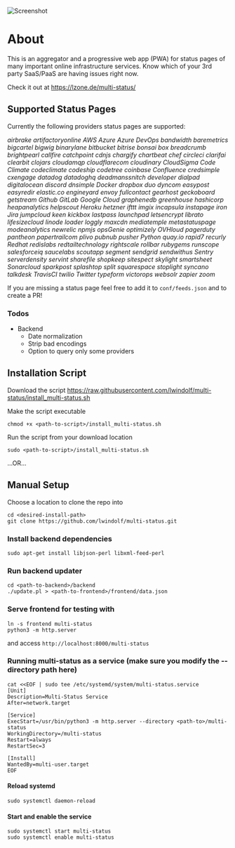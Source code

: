 ![Screenshot](screenshot.png)

# About

This is an aggregator and a progressive web app (PWA) for status pages of many important online infrastructure services. Know which of your 3rd party SaaS/PaaS are having issues right now.

Check it out at https://lzone.de/multi-status/

## Supported Status Pages

Currently the following providers status pages are supported:

*airbrake artifactoryonline AWS Azure Azure DevOps bandwidth baremetrics bigcartel bigwig binarylane bitbucket bitrise bonsai box breadcrumb brightpearl callfire catchpoint cdnjs chargify chartbeat chef circleci clarifai clearbit clojars cloudamqp cloudflarecom cloudinary CloudSigma Code Climate codeclimate codeship codetree coinbase Confluence credsimple cxengage datadog datadoghq deadmanssnitch developer dialpad digitalocean discord dnsimple Docker dropbox duo dyncom easypost easyredir elastic.co engineyard envoy fullcontact gearhost geckoboard getstream Github GitLab Google Cloud graphenedb greenhouse hashicorp heapanalytics helpscout Heroku hetzner ifttt imgix incapsula instapage iron Jira jumpcloud keen kickbox lastpass launchpad letsencrypt librato lifesizecloud linode loader loggly maxcdn mediatemple metastatuspage modeanalytics newrelic npmjs opsGenie optimizely OVHloud pagerduty pantheon papertrailcom plivo pubnub pusher Python quay.io rapid7 recurly Redhat redislabs redtailtechnology rightscale rollbar rubygems runscope salesforceiq saucelabs scoutapp segment sendgrid sendwithus Sentry serverdensity servint sharefile shopkeep sitespect skylight smartsheet Sonarcloud sparkpost splashtop split squarespace stoplight syncano talkdesk TravisCI twilio Twitter typeform victorops websolr zapier zoom*

If you are missing a status page feel free to add it to `conf/feeds.json`
and to create a PR!
 
### Todos

- Backend
  - Date normalization
  - Strip bad encodings
  - Option to query only some providers

## Installation Script

Download the script https://raw.githubusercontent.com/lwindolf/multi-status/install_multi-status.sh

Make the script executable

    chmod +x <path-to-script>/install_multi-status.sh

Run the script from your download location

    sudo <path-to-script>/install_multi-status.sh

...OR...

## Manual Setup

Choose a location to clone the repo into

    cd <desired-install-path>
    git clone https://github.com/lwindolf/multi-status.git
    
### Install backend dependencies

    sudo apt-get install libjson-perl libxml-feed-perl

### Run backend updater

    cd <path-to-backend>/backend
    ./update.pl > <path-to-frontend>/frontend/data.json
    
    
### Serve frontend for testing with

    ln -s frontend multi-status
    python3 -m http.server

and access `http://localhost:8000/multi-status`

### Running multi-status as a service (make sure you modify the --directory path here)

    cat <<EOF | sudo tee /etc/systemd/system/multi-status.service
    [Unit]
    Description=Multi-Status Service
    After=network.target
    
    [Service]
    ExecStart=/usr/bin/python3 -m http.server --directory <path-to>/multi-status
    WorkingDirectory=/multi-status
    Restart=always
    RestartSec=3
    
    [Install]
    WantedBy=multi-user.target
    EOF
    
   #### Reload systemd
    sudo systemctl daemon-reload
    
   #### Start and enable the service
    sudo systemctl start multi-status
    sudo systemctl enable multi-status
